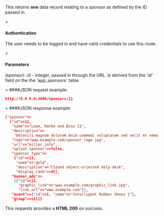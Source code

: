 <!-- --- title: GET /sponsors/:id -->

This returns **one** data record relating to a sponsor as defined by the ID passed in.

=
#### Authentication

The user needs to be logged in and have valid credentials to use this route.

=
#### Parameters

(sponsor) :id - Integer, passed in through the URL. Is derived from the 'id' field on the the 'app_sponsors' table.

=
####JSON request example:
```json
http://0.0.0.0:3000/sponsors/11
```

=
####JSON response example:

```json
{"sponsor"=>
  {"id"=>11,
   "name"=>"Lowe, Ratke and Bins 11",
   "description"=>
    "Deleniti magnam dolorem enim commodi voluptatem sed velit et nemo.",
   "logo"=>"www.example.com/sponsor_logo.jpg",
   "url"=>"miller.info",
   "splash_sponsor"=>false,
   "sponsor_type"=>
    {"id"=>11,
     "name"=>"gold",
     "description"=>"Cloned object-oriented help-desk",
     "display_rank"=>45},
   "banner_ads"=>
    [{"id"=>11,
      "graphic_link"=>"www.example.com/graphic_link.jpg",
      "link_url"=>"www.example.com"}],
   "event"=>{"id"=>1, "name"=>"Intelligent Rubber Shoes 1"},
   "group"=>nil}}
```

This requests provides a <strong>HTML 200</strong> on success.